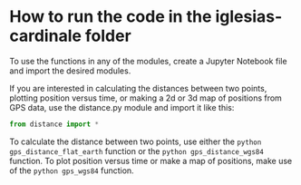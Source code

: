 # How to run the code in the iglesias-cardinale folder

To use the functions in any of the modules, create a Jupyter Notebook file and import the desired modules.

If you are interested in calculating the distances between two points, plotting position versus time, or making a 2d or 3d map of positions from GPS data, use the distance.py module and import it like this:

```python
from distance import *
```

To calculate the distance between two points, use either the ```python gps_distance_flat_earth``` function or the ```python gps_distance_wgs84``` function.
To plot position versus time or make a map of positions, make use of the ``` python gps_wgs84 ``` function.

